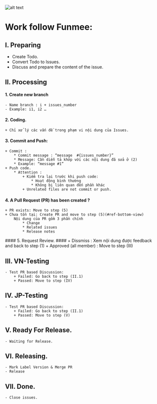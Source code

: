 ![alt text](https://user-images.githubusercontent.com/11253874/47194897-79a78b80-d383-11e8-95f2-28de24d3226f.png)
# Work follow Funmee: #

## I. Preparing ##
 - Create Todo.
 - Convert Todo to Issues.
 - Discuss and prepare the content of the issue.
 
## II. Processing ##
 #### 1. Create new branch ####
	- Name branch : i + issues_number
	- Example: i1, i2 … 
 #### 2. Coding. ####
	+ Chỉ xử lý các vấn đề trong phạm vi nội dung của Issues.
 #### 3. Commit and Push: ####
	+ Commit : 
		* Commit message : “message  #{issues_number}”
		* Message: Cần diễn tả khớp với các nội dung đã sửa ở (2)
		* Example: “message #1”
	+ Push code.
		* Attention : 
			+ Kiểm tra lại trước khi push code: 
				* Hoạt động bình thường
				* Không bị liên quan đến phần khác
			+ Unrelated files are not commit or push.
 #### 4. A Pull Request (PR) has been created ? ####
	+ PR exists: Move to step (5)
	+ Chưa tồn tại: Create PR and move to step (5)(#ref-bottom-view)
		Nội dung của PR gồm 3 phần chính
			* Change
			* Related issues
			* Release notes
			
<a name="ref-bottom-view"></a> #### 5. Request Review. ####
	+ Dissmiss : Xem nội dung được feedback and back to step (1)
	+ Approved (all member) : Move to step (III)
  
## III. VN-Testing ##
	- Test PR based Discussion:
		+ Failed: Go back to step (II.1)
		+ Passed: Move to step (IV)
    
## IV. JP-Testing ##
	- Test PR based Discussion:
		+ Failed: Go back to step (II.1)
		+ Passed: Move to step (V)
    
## V. Ready For Release. ##
	- Waiting for Release.
  
## VI. Releasing. ##
	- Mark Label Version & Merge PR
	- Release
  
## VII. Done. ##
	- Close issues.
